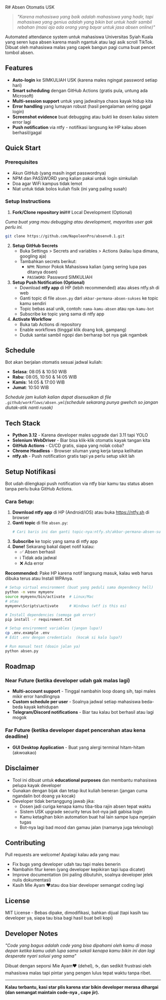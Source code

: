 R# Absen Otomatis USK

> *"Karena mahasiswa yang baik adalah mahasiswa yang hadir, tapi mahasiswa yang genius adalah yang bikin bot untuk hadir sambil rebahan (masi aja ada orang yang bayar untuk jasa absen online)"*

Automated attendance system untuk mahasiswa Universitas Syiah Kuala yang seren lupa absen karena masih ngantuk atau lagi asik scroll TikTok. Dibuat oleh mahasiswa malas yang capek bangun pagi cuma buat pencet tombol absen.

## Features

* **Auto-login** ke SIMKULIAH USK (karena males ngingat password setiap hari)
* **Smart scheduling** dengan GitHub Actions (gratis pula, untung ada Microsoft)
* **Multi-session support** untuk yang jadwalnya chaos kayak hidup kita
* **Error handling** yang lumayan robust (hasil pengalaman sering gagal login)
* **Screenshot evidence** buat debugging atau bukti ke dosen kalau sistem error lagi
* **Push notification** via ntfy - notifikasi langsung ke HP kalau absen berhasil/gagal

## Quick Start

### Prerequisites

* Akun GitHub (yang masih inget passwordnya)
* NPM dan PASSWORD yang kalian pakai untuk login simkuliah
* Doa agar WiFi kampus tidak lemot
* Niat untuk tidak bolos kuliah fisik (ini yang paling susah)

### Setup Instructions

1. **Fork/Clone repository ini**## Local Development (Optional)

*Cuma buat yang mau debugging atau development, mayoritas user gak perlu ini.*

```bash
git clone https://github.com/NapoleonPro/absenv0.1.git
```

2. **Setup GitHub Secrets**
   * Buka Settings > Secrets and variables > Actions (kalau lupa dimana, googling aja)
   * Tambahkan secrets berikut:
     * `NPM`: Nomor Pokok Mahasiswa kalian (yang sering lupa pas ditanya dosen)
     * `PASSWORD`: Password SIMKULIAH
3. **Setup Push Notification (Optional)**
   * Download **ntfy app** di HP (lebih recommended) atau akses ntfy.sh di web
   * Ganti topic di file `absen.py` dari `akbar-permana-absen-sukses` ke topic kamu sendiri
   * Topic bebas asal unik, contoh: `nama-kamu-absen` atau `npm-kamu-bot`
   * Subscribe ke topic yang sama di ntfy app
4. **Activate Workflow**
   * Buka tab Actions di repository
   * Enable workflows (tinggal klik doang kok, gampang)
   * Duduk santai sambil ngopi dan berharap bot nya gak ngambek

## Schedule

Bot akan berjalan otomatis sesuai jadwal kuliah:

* **Selasa**: 08:05 & 10:50 WIB
* **Rabu**: 08:05, 10:50 & 14:05 WIB
* **Kamis**: 14:05 & 17:00 WIB
* **Jumat**: 10:50 WIB

*Schedule jam kuliah kalian dapat disesuaikan di file `.github/workflows/absen.yml`(schedule sekarang punya gwehch so jangan diutak-atik nanti rusak)*

## Tech Stack

* **Python 3.12** - Karena developer males upgrade dari 3.11 tapi YOLO
* **Selenium WebDriver** - Biar bisa klik-klik otomatis kayak tangan kita
* **GitHub Actions** - CI/CD gratis, siapa yang nolak coba?
* **Chrome Headless** - Browser siluman yang kerja tanpa kelihatan
* **ntfy.sh** - Push notification gratis tapi ya perlu setup sikit lah

## Setup Notifikasi

Bot udah dilengkapi push notification via ntfy biar kamu tau status absen tanpa perlu buka GitHub Actions.

### **Cara Setup:**

1. **Download ntfy app** di HP (Android/iOS) atau buka https://ntfy.sh di browser
2. **Ganti topic** di file `absen.py`:
   ```python
   # Cari baris ini dan ganti topic-nya:ntfy.sh/akbar-permana-absen-sukses    # ganti jadi topic kamuntfy.sh/akbar-permana-absen-info      # ganti jadi topic kamu  ntfy.sh/akbar-permana-absen-error     # ganti jadi topic kamu
   ```
3. **Subscribe** ke topic yang sama di ntfy app
4. **Done!** Sekarang bakal dapet notif kalau:
   * ✅ Absen berhasil
   * ℹ️ Tidak ada jadwal
   * ❌ Ada error

**Recommended:** Pake HP karena notif langsung masuk, kalau web harus dibuka terus atau Install WPAnya.

```bash
# Setup virtual environment (buat yang peduli sama dependency hell)
python -m venv mymyenv
source mymyenv/bin/activate  # Linux/Mac
# atau
mymyenv\Scripts\activate     # Windows (wtf is this os)

# Install dependencies (semoga gak error)
pip install -r requirement.txt

# Setup environment variables (jangan lupa!)
cp .env.example .env
# Edit .env dengan credentials  (kocak si kalo lupa?)

# Run manual test (doain jalan ya)
python absen.py
```

## Roadmap

### Near Future (ketika developer udah gak malas lagi)

* **Multi-account support** - Tinggal nambahin loop doang sih, tapi males mikir error handlingnya
* **Custom schedule per user** - Soalnya jadwal setiap mahasiswa beda-beda kayak kehidupan
* **Telegram/Discord notifications** - Biar tau kalau bot berhasil atau lagi mogok

### Far Future (ketika developer dapet pencerahan atau kena deadline)

* **GUI Desktop Application** - Buat yang alergi terminal hitam-hitam (akwoakao)

## Disclaimer

* Tool ini dibuat untuk **educational purposes** dan membantu mahasiswa pelupa kayak developer
* Gunakan dengan bijak dan tetap ikut kuliah beneran (jangan cuma ngandalin bot doang ya kocak)
* Developer tidak bertanggung jawab jika:
  * Dosen jadi curiga kenapa kamu tiba-tiba rajin absen tepat waktu
  * Sistem USK upgrade security terus bot-nya jadi gabisa login
  * Kamu ketagihan bikin automation buat hal lain sampe lupa ngerjain tugas
  * Bot-nya lagi bad mood dan gamau jalan (namanya juga teknologi)

## Contributing

Pull requests are welcome! Apalagi kalau ada yang mau:

* Fix bugs yang developer udah tau tapi males benerin
* Nambahin fitur keren (yang developer kepikiran tapi lupa dicatet)
* Improve documentation (ini paling dibutuhin, soalnya developer jelek nulis dokumentasi)
* Kasih Mie Ayam ❤️atau doa biar developer semangat coding lagi

## License

MIT License - Bebas dipake, dimodifikasi, bahkan dijual (tapi kasih tau developer ya, siapa tau bisa bagi hasil buat beli kopi)

## Developer Notes

*"Code yang bagus adalah code yang bisa dipahami oleh kamu di masa depan ketika kamu udah lupa sama sekali kenapa kamu bikin ini dan lagi desperate nyari solusi yang sama"*

Dibuat dengan seporsi Mie Ayam❤️ (dehel), ☕, dan sedikit frustrasi oleh mahasiswa malas tapi pintar yang pengen lulus tepat waktu tanpa ribet.

---

**Kalau terbantu, kasi star plis karena star bikin developer merasa dihargai (dan semangat maintain code-nya , cape jir).**

